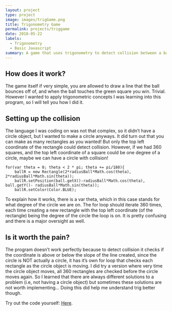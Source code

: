 ```yaml
---
layout: project
type: project
image: images/trigGame.png
title: Trigonometry Game
permalink: projects/triggame
date: 2018-05-22
labels:
  - Trigonometry
  - Basic Javascript
summary: A game that uses trigonometry to detect collision between a ball and a line.
---
```



How does it work?
-----------------

The game itself if very simple, you are allowed to draw a line that the
ball bounces off of, and when the ball touches the green square you win.
Trivial. However I wanted to apply trigonometric concepts I was learning
into this program, so I will tell you how I did it.

Setting up the collision
------------------------

The language I was coding on was not that complex, so it didn’t have a
circle object, but I wanted to make a circle anyways. It did turn out
that you can make as many rectangles as you wanted! But only the top
left coordinate of the rectangle could detect collision. However, if we
had 360 squares, and the top left coordinate of a square could be one
degree of a circle, maybe we can have a circle with collision!

    for(var theta = 0; theta < 2 * pi; theta += pi/180){
        ballR = new Rectangle(2*radiusBall*Math.cos(theta), 2*radiusBall*Math.sin(theta));
        ballR.setPosition(ball.getX()-radiusBall*Math.cos(theta), ball.getY()- radiusBall*Math.sin(theta));
        ballR.setColor(Color.BLUE);

To explain how it works, there is a var theta, which in this case stands
for what degree of the circle we are on. The for loop should iterate 360
times, each time creating a new rectangle with the top left coordinate
(of the rectangle) being the degree of the circle the loop is on. It is
pretty confusing and there is a major oversight as well.

Is it worth the pain?
---------------------

The program doesn’t work perfectly because to detect collision it checks
if the coordinate is above or below the slope of the line created, since
the circle is NOT actually a circle, it has it’s own for loop that
checks each rectangle as the circle object is moving. I did try a
version where very time the circle object moves, all 360 rectangles are
checked before the circle moves again. So I learned that there are
always different solutions to a problem (i.e, not having a circle
object) but sometimes these solutions are not worth implementing… Doing
this did help me understand trig better though.

Try out the code yourself:
[Here](https://codehs.com/sandbox/id/line-game-OJKRwO).
